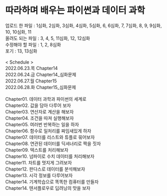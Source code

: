 # 따라하며 배우는 파이썬과 데이터 과학
업로드 한 파일 : 1심화, 2심화, 3심화, 4심화, 5심화, 6, 6심화, 7, 7심화, 8, 9, 9심화, 10, 10심화, 11
<br/> 올려도 되는 파일 : 3, 4, 5, 11심화, 12, 12심화
<br/> 수정해야 할 파일 : 1, 2, 8심화
<br/> 포기 : 13, 13심화
<br/>
<br/> < Schedule >
<br/> 2022.06.23.목 Chapter14
<br/> 2022.06.24.금 Chapter14_심화문제
<br/> 2022.06.27.월 Chapter15
<br/> 2022.06.28.화 Chapter15_심화문제
<br/>
<br/> Chapter01. 데이터 과학과 파이썬의 세계로
<br/> Chapter02. 값을 담아 다루어 보자
<br/> Chapter03. 연산자로 계산을 해보자
<br/> Chapter04. 조건을 따져 실행해보자
<br/> Chapter05. 여러번 반복하는 일을 하자
<br/> Chapter06. 함수로 일처리를 짜임새있게 하자
<br/> Chapter07. 데이터를 리스트와 튜플로 묶어보자
<br/> Chapter08. 연관된 데이터를 딕셔너리로 짝을 짓자
<br/> Chapter09. 텍스트를 처리해보자
<br/> Chapter10. 넘파이로 수치 데이터를 처리해보자
<br/> Chapter11. 차트를 멋지게 그려보자
<br/> Chapter12. 판다스로 데이터를 분석해보자
<br/> Chapter13. 시각 정보를 다루어보자
<br/> Chapter14. 기계학습으로 똑똑한 컴퓨터를 만들자
<br/> Chapter14. 텐서플로우로 딥려닝의 맛을 보자

